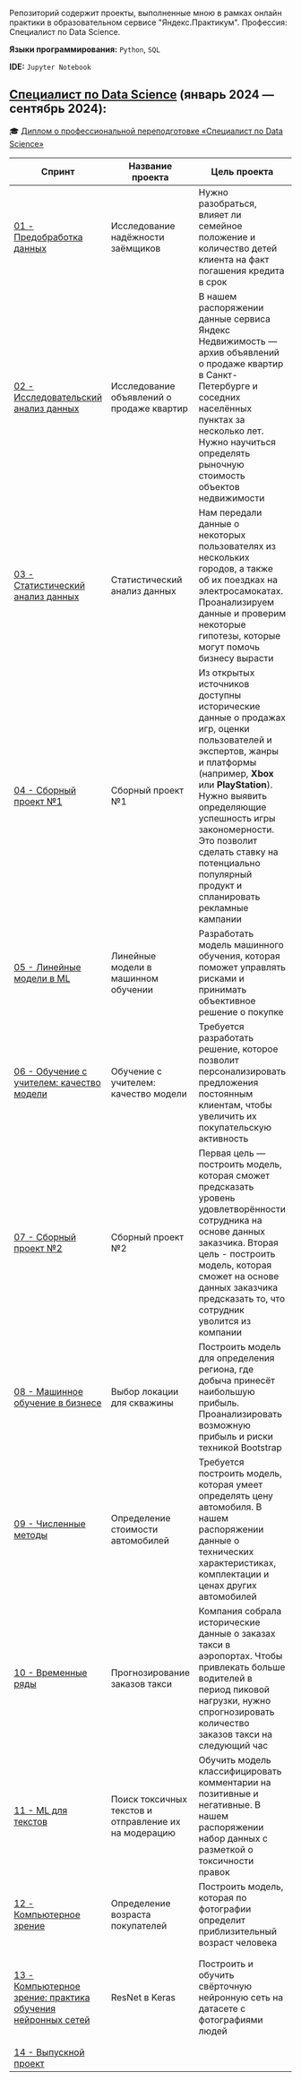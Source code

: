 Репозиторий содержит проекты, выполненные мною в рамках онлайн практики в образовательном сервисе "Яндекс.Практикум". Профессия: Специалист по Data Science.

**Языки программирования:** `Python`, `SQL`

**IDE:** `Jupyter Notebook`

## [Специалист по Data Science](https://praktikum.yandex.ru/data-scientist) (январь 2024 — сентябрь 2024):

:mortar_board: [Диплом о профессиональной переподготовке «Специалист по Data Science»]()

| Спринт | Название проекта | Цель проекта | Используемые библиотеки и модули |
| ------------------------- | ----- | ----------- | ---------- | 
| [01 - Предобработка данных](https://github.com/Kamarentsev/Yandex_Data_science/blob/main/yandex_practicum_data_science/01_data%20preprocessing/01_project.ipynb) | Исследование надёжности заёмщиков | Нужно разобраться, влияет ли семейное положение и количество детей клиента на факт погашения кредита в срок | **`matplotlib` `pandas`** |
| [02 - Исследовательский анализ данных](https://github.com/Kamarentsev/Yandex_Data_science/blob/main/yandex_practicum_data_science/02_exploratory_data_analysis/02_project.ipynb) | Исследование объявлений о продаже квартир | В нашем распоряжении данные сервиса Яндекс Недвижимость — архив объявлений о продаже квартир в Санкт-Петербурге и соседних населённых пунктах за несколько лет. Нужно научиться определять рыночную стоимость объектов недвижимости | **`matplotlib` `pandas` `numpy`** |
| [03 - Статистический анализ данных](https://github.com/Kamarentsev/Yandex_Data_science/blob/main/yandex_practicum_data_science/03_statistical_data_analysis/03_project.ipynb)  | Статистический анализ данных | Нам передали данные о некоторых пользователях из нескольких городов, а также об их поездках на электросамокатах. Проанализируем данные и проверим некоторые гипотезы, которые могут помочь бизнесу вырасти | **`math` `matplotlib` `numpy` `pandas` `scipy`** |
| [04 - Сборный проект №1](https://github.com/Kamarentsev/Yandex_Data_science/blob/main/yandex_practicum_data_science/04_integrated_project_1/04_project.ipynb) | Сборный проект №1 | Из открытых источников доступны исторические данные о продажах игр, оценки пользователей и экспертов, жанры и платформы (например, **Xbox** или **PlayStation**). Нужно выявить определяющие успешность игры закономерности. Это позволит сделать ставку на потенциально популярный продукт и спланировать рекламные кампании | **`matplotlib` `numpy` `seaborn` `pandas` `scipy`**  |
| [05 - Линейные модели в ML](https://github.com/Kamarentsev/Yandex_Data_science/blob/main/yandex_practicum_data_science/05_linear_models_in_ML/05_project.ipynb) | Линейные модели в машинном обучении |  Разработать модель машинного обучения, которая поможет управлять рисками и принимать объективное решение о покупке | **`matplotlib` `numpy` `seaborn` `pandas` `scipy` `phik` `sklearn`** |
| [06 - Обучение с учителем: качество модели](https://github.com/Kamarentsev/Yandex_Data_science/blob/main/yandex_practicum_data_science/06_supervised_learning/06_project.ipynb) | Обучение с учителем: качество модели | Требуется разработать решение, которое позволит персонализировать предложения постоянным клиентам, чтобы увеличить их покупательскую активность | **`matplotlib` `numpy` `seaborn` `pandas` `scipy` `phik` `sklearn` `shap` `pipeline`** |
| [07 - Сборный проект №2](https://github.com/Kamarentsev/Yandex_Data_science/blob/main/yandex_practicum_data_science/07_integrated_project_2/07_project.ipynb) | Сборный проект №2 | Первая цель — построить модель, которая сможет предсказать уровень удовлетворённости сотрудника на основе данных заказчика. Вторая цель - построить модель, которая сможет на основе данных заказчика предсказать то, что сотрудник уволится из компании | **`matplotlib` `numpy` `seaborn` `pandas` `scipy` `phik` `sklearn` `pipeline`** |
| [08 - Машинное обучение в бизнесе](https://github.com/Kamarentsev/Yandex_Data_science/blob/main/yandex_practicum_data_science/08_ML_in_business/08_project.ipynb) | Выбор локации для скважины | Построить модель для определения региона, где добыча принесёт наибольшую прибыль. Проанализировать возможную прибыль и риски техникой Bootstrap | **`matplotlib` `numpy` `seaborn` `pandas` `scipy` `phik` `sklearn` `pipeline`** |
| [09 - Численные методы](https://github.com/Kamarentsev/Yandex_Data_science/blob/main/yandex_practicum_data_science/09_numerical_methods/09_project.ipynb) | Определение стоимости автомобилей | Требуется построить модель, которая умеет определять цену автомобиля. В нашем распоряжении данные о технических характеристиках, комплектации и ценах других автомобилей | **`matplotlib` `numpy` `seaborn` `pandas` `scipy` `phik` `sklearn` `pipeline` `time` `catboost` `lightgbm`** |
| [10 - Временные ряды](https://github.com/Kamarentsev/Yandex_Data_science/blob/main/yandex_practicum_data_science/10_time_series/10_project.ipynb) | Прогнозирование заказов такси | Компания собрала исторические данные о заказах такси в аэропортах. Чтобы привлекать больше водителей в период пиковой нагрузки, нужно спрогнозировать количество заказов такси на следующий час | **`os` `matplotlib` `numpy` `statsmodels.tsa` `pandas` `RandomizedSearchCV` `sklearn` `pipeline` `time` `TimeSeriesSplit` `DecisionTreeRegressor` `lightgbm` `xgboost`** |
| [11 - ML для текстов]() | Поиск токсичных текстов и отправление их на модерацию | Обучить модель классифицировать комментарии на позитивные и негативные. В нашем распоряжении набор данных с разметкой о токсичности правок | **`os` `matplotlib` `numpy` `nltk` `pandas` `CountVectorizer` `sklearn` `pipeline` `time` `TfidfVectorizer` `re` `tqdm` `warnings` `GridSearchCV` `LogisticRegression` `MultinomialNB` `DecisionTreeClassifier` `stopwords` `WordNetLemmatizer`** |
| [12 - Компьютерное зрение]() | Определение возраста покупателей | Построить модель, которая по фотографии определит приблизительный возраст человека | **`os` `matplotlib` `numpy` `pandas` `tensorflow` `sklearn` `pipeline` `keras` `ImageDataGenerator` `PIL` `Image` `warnings`** |
| [13 - Компьютерное зрение: практика обучения нейронных сетей]() | ResNet в Keras | Построить и обучить свёрточную нейронную сеть на датасете с фотографиями людей | **`os` `matplotlib` `numpy` `MaxPooling2D` `tensorflow` `sklearn` `pipeline` `keras` `AveragePooling2D` `Conv2D` `Flatten` `Dense` `Sequential` `ImageDataGenerator` `EarlyStopping` `l1_l2`** |
| [14 - Выпускной проект]() |  |  |  |
